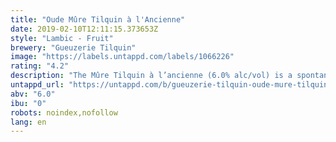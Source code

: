 ```yaml
---
title: "Oude Mûre Tilquin à l'Ancienne"
date: 2019-02-10T12:11:15.373653Z
style: "Lambic - Fruit"
brewery: "Gueuzerie Tilquin"
image: "https://labels.untappd.com/labels/1066226"
rating: "4.2"
description: "The Mûre Tilquin à l’ancienne (6.0% alc/vol) is a spontaneous fermentation beer obtained from the fermentation of fresh or frozen blackberries in young lambics, blended with 1, 2 and 3 years lambic to reach a final concentration of fruits of 260-300 gr fruit per liter."
untappd_url: "https://untappd.com/b/gueuzerie-tilquin-oude-mure-tilquin-a-l-ancienne/1066226"
abv: "6.0"
ibu: "0"
robots: noindex,nofollow
lang: en
---
```

